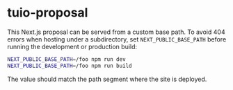 # tuio-proposal

This Next.js proposal can be served from a custom base path. To avoid 404 errors when hosting under a subdirectory, set `NEXT_PUBLIC_BASE_PATH` before running the development or production build:

```bash
NEXT_PUBLIC_BASE_PATH=/foo npm run dev
NEXT_PUBLIC_BASE_PATH=/foo npm run build
```

The value should match the path segment where the site is deployed.
